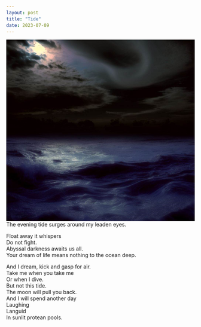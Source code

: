 ```yaml
---
layout: post
title: "Tide"
date: 2023-07-09
---
```

<img style="float: right;" alt="dark surging evening tide" src="/images/posts/eveningtide.jpeg" width="512" height="486">
The evening tide surges around my leaden eyes.

Float away it whispers  
Do not fight.  
Abyssal darkness awaits us all.  
Your dream of life means nothing  to the ocean deep. 

And I dream, kick and gasp for air.  
Take me when you take me  
Or when I dive.  
But not this tide.  
The moon will pull you back.  
And I will spend another day  
Laughing  
Languid  
In sunlit protean pools.  

